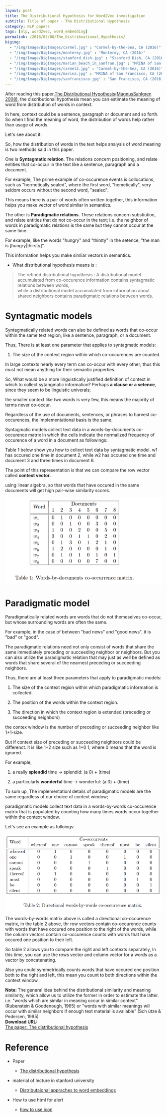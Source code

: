 ```yaml
---
layout: post
title: The Distributional Hypothesis for Word2Vec investigation
subtitle: Title of paper - The Distributional Hypothesis
category: NLP papers
tags: [nlp, word2vec, word_embedding]
permalink: /2018/03/08/The_Distribuational_Hypothesis/
bigimg: 
  - "/img/Image/BigImages/carmel.jpg" : "Carmel-by-the-Sea, CA (2016)"
  - "/img/Image/BigImages/monterey.jpg" : "Monterey, CA (2016)"
  - "/img/Image/BigImages/stanford_dish.jpg" : "Stanford Dish, CA (2016)"
  - "/img/Image/BigImages/marian_beach_in_sanfran.jpg" : "MRINA of San Francisco, CA (2016)"
  - "/img/Image/BigImages/carmel2.jpg" : "Carmel-by-the-Sea, CA (2016)"
  - "/img/Image/BigImages/marina.jpg" : "MRINA of San Francisco, CA (2016)"
  - "/img/Image/BigImages/sanfrancisco.jpg" : "San Francisco, CA (2016)"
---
```


After reading this paper,[The Distributional Hypothesis(MagnusSahlgren 2008)](http://www.diva-portal.org/smash/get/diva2:1041938/FULLTEXT01.pdf), the discributional hypothesis mean you can estimate the meaning of word from distribution of words in context. 

In here, context could be a sentence, paragraph or document and so forth. So when I find the meaning of word, the distribution of words help rather than usage of words.

Let's see about it. 

So, how the distribution of words in the text helps analysis of word meaning is two methods said in this paper.

One is **Syntagmatic relation**. The relations concern positioning, and relate entities that co-occur in the text like a sentence, paragraph and a document. 

For example, The prime example of co-occurence events is collocations, such as "hermetically sealed", where the first word, "hemetically", very seldom occurs without the second word, "sealed".

This means there is a pair of words often written together, this information helps you make vector of word simliar in semantics.  


The other is **Paradigmatic relations**. These relations concern substiution, and relate entities that do not co-occur in the text; i.e. the neighbor of words in paradigmatic relations is the same but they cannot occur at the same time. 

For example, like the words "hungry" and "thirsty" in the setence, "the man is \[hungry|thirsty\]". 

This information helps you make simliar vectors in semantics.

- What distributional hypothesis means is : 

> The refined distributional hypothesis :  A distributional model accumulated from co-occurence information contains syntagmatic relations between words,   
> while a distributional model accumulated from information about shared neighbors contains paradigmatic relations between words.

# Syntagmatic models

Syntagmatically related words can also be defined as words that co-occur within the same text region, like a sentence, paragraph, or a document.

Thus, There is at least one parameter that applies to syntagmatic models:

 1. The size of the context region within which co-occurences are counted. 
 
In large contexts nearly every term can co-occur with every other; thus this must not mean anything for their semantic properties.

So, What would be a more linguistically justified definition of context in which to collect sytangmatic information? Perhaps **a clause or a setence**, since they seem to be linguistic univerals;

the smaller context like two words is very few, this means the majority of terms never co-occur.

Regardless of the use of documents, sentences, or phrases to harvest co-occurences, the implementational basis is the same. 

Syntagmatic models collect text data in a words-by-documents co-occurence matrix in which the cells indicate the normalized frequency of occurence of a word in a document as followings:

Table 1 below show you how to collect text data by syntagmatic model. w1 has occured one time in document 2, while w2 has occured one time and document 3 and three times in document 6.

The point of this representation is that we can compare the row vector called **context vector**.

using linear algebra,  so that words that have occured in the same documents will get high pair-wise similarity scores. 

![](/img/Image/NaturalLanguageProcessing/NLPLabs/Paper_Investigation/Word2Vec/2018-03-08-The_Distribuational_Hypothesis/table1.png)

# Paradigmatic model

Paradigmatically related words are words that do not themeselves co-occur, but whose surrounding words are often the same.

For example, in the case of between "bad news" and "good news", it is "bad" or "good". 

The paradigmatic relations need not only consist of words that share the same immediately preceding or succeeding neighbor or neighbors. But you can also utilize the paradigmatic relation that may just as well be defined as words that share several of the nearnest preceding or succeeding neighbors.

Thus, there are at least three parameters that apply to paradigmatic models:

 1. The size of the context region within which paradigmatic information is collected.
 
 2. The position of the words within the context region. 
 
 3. The direction in which the context region is extended (preceding or succeeding neighbors)
 
the contex window is the number of preceding or succeeding neighbor like 1+1-size.

But if context size of preceding or succeeding neighbors could be differenct. it is like 1+2 size such as 1+0 1, where 0 means that the word is ignored.

For example, 

1. a really **splendid** time -> splendid: (a 0) + (time)

2. a particularly **wonderful** time -> wonderful: (a 0) + (time)


To sum up, The implementationl details of paradigmatic models are the same regardless of our choice of context window; 

paradigmatic models collect text data in a words-by-words co-occurence matrix that is populated by counting how many times words occur together within the context window.

Let's see an example as folloings:

![](/img/Image/NaturalLanguageProcessing/NLPLabs/Paper_Investigation/Word2Vec/2018-03-08-The_Distribuational_Hypothesis/table2.png) 
 
The words-by-words matrix above is called a directional co-occurence matrix, in the table 2 above, thr row vectors contain co-occurence counts with words that have occured one position to the right of the words, while the column vectors contain co-occurence counts with words that have occured one position to their left.

So table 2 allows you to compare the right and left contexts separately, In this time, you can use the rows vector and column vector for a words as a vector by concatenating. 

Also you could symmetrically counts words that have occured one position both to the right and left, this mean you count to both directions within the context window.


<div class="alert alert-info" role="alert"><i class="fa fa-info-circle"></i> <b>Note: </b>
The general idea behind the distributional similarity and meaning similarity, which allow us to utilize the former in order to estimate the latter.
i.e. "words which are similar in meaning occur in similar context"(Rubenstein & Goodenough, 1965) or "words with similar meanings will occur with similar neighbors  if enough text material is available" (Sch ̈utze &
Pedersen, 1995) 
</div>
  
  
<div class="alert alert-success" role="alert"><i class="fa fa-paperclip fa-lg"></i> <b>Download URL: </b><br>
  <a href="http://www.diva-portal.org/smash/get/diva2:1041938/FULLTEXT01.pdf">The paper: The distributional hypothesis</a>
</div>

# Reference 

- Paper 
  - [The distributional hypothesis](http://www.diva-portal.org/smash/get/diva2:1041938/FULLTEXT01.pdf)
 
- material of lecture in stanford university
  - [Distributaional appraches to word embeddings](https://web.stanford.edu/class/linguist236/materials/ling236-handout-05-09-vsm.pdf)
 
- How to use html for alert
  - [how to use icon](http://idratherbewriting.com/documentation-theme-jekyll/mydoc_icons.html)
  
